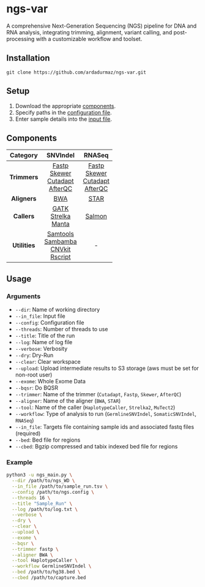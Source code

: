 # ngs-var

A comprehensive Next-Generation Sequencing (NGS) pipeline for DNA and RNA analysis, integrating trimming, alignment, variant calling, and post-processing with a customizable workflow and toolset.

## Installation 

    git clone https://github.com/ardadurmaz/ngs-var.git

## Setup

1. Download the appropriate [components](#components).
2. Specify paths in the [configuration file](ngs.config).
3. Enter sample details into the [input file](sample_run.tsv).

## Components

| **Category**  | **SNVIndel** | **RNASeq** |
|:-------------:|:------------:|:----------:|
| **Trimmers**  | [Fastp](https://github.com/OpenGene/fastp)<br>[Skewer](https://github.com/relipmoc/skewer)<br>[Cutadapt](https://github.com/marcelm/cutadapt)<br>[AfterQC](https://github.com/OpenGene/AfterQC) | [Fastp](https://github.com/OpenGene/fastp)<br>[Skewer](https://github.com/relipmoc/skewer)<br>[Cutadapt](https://github.com/marcelm/cutadapt)<br>[AfterQC](https://github.com/OpenGene/AfterQC) |
| **Aligners**  | [BWA](https://github.com/lh3/bwa) | [STAR](https://github.com/alexdobin/STAR) |
| **Callers**   | [GATK](https://github.com/broadinstitute/gatk)<br>[Strelka](https://github.com/Illumina/strelka)<br>[Manta](https://github.com/Illumina/manta) | [Salmon](https://github.com/COMBINE-lab/salmon) |
| **Utilities** | [Samtools](https://github.com/samtools/samtools)<br>[Sambamba](https://github.com/biod/sambamba)<br>[CNVkit](https://github.com/etal/cnvkit)<br>[Rscript](https://cran.r-project.org/bin/windows/base/) | - |

## Usage

### Arguments

- `--dir`: Name of working directory
- `--in_file`: Input file
- `--config`: Configuration file
- `--threads`: Number of threads to use
- `--title`: Title of the run
- `--log`: Name of log file
- `--verbose`: Verbosity
- `--dry`: Dry-Run
- `--clear`: Clear workspace
- `--upload`: Upload intermediate results to S3 storage (aws must be set for non-root user)
- `--exome`: Whole Exome Data
- `--bqsr`: Do BQSR
- `--trimmer`: Name of the trimmer (`Cutadapt`, `Fastp`, `Skewer`, `AfterQC`)
- `--aligner`: Name of the aligner (`BWA`, `STAR`)
- `--tool`: Name of the caller (`HaplotypeCaller`, `Strelka2`, `MuTect2`)
- `--workflow`: Type of analysis to run (`GermlineSNVIndel`, `SomaticSNVIndel`, `RNASeq`)
- `--in_file`: Targets file containing sample ids and associated fastq files (required)
- `--bed`: Bed file for regions
- `--cbed`: Bgzip compressed and tabix indexed bed file for regions

### Example
```bash
python3 -u ngs_main.py \
  --dir /path/to/ngs_WD \
  --in_file /path/to/sample_run.tsv \
  --config /path/to/ngs.config \
  --threads 16 \
  --title "Sample_Run" \
  --log /path/to/log.txt \
  --verbose \
  --dry \
  --clear \
  --upload \
  --exome \
  --bqsr \
  --trimmer fastp \
  --aligner BWA \
  --tool HaplotypeCaller \
  --workflow GermlineSNVIndel \
  --bed /path/to/hg38.bed \
  --cbed /path/to/capture.bed
```
